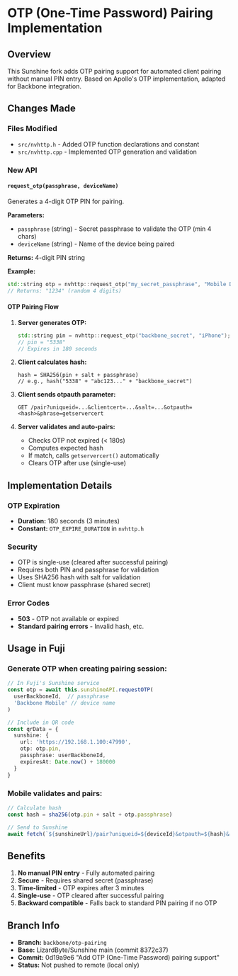 # OTP (One-Time Password) Pairing Implementation

## Overview

This Sunshine fork adds OTP pairing support for automated client pairing without manual PIN entry. Based on Apollo's OTP implementation, adapted for Backbone integration.

## Changes Made

### Files Modified
- `src/nvhttp.h` - Added OTP function declarations and constant
- `src/nvhttp.cpp` - Implemented OTP generation and validation

### New API

#### `request_otp(passphrase, deviceName)`
Generates a 4-digit OTP PIN for pairing.

**Parameters:**
- `passphrase` (string) - Secret passphrase to validate the OTP (min 4 chars)
- `deviceName` (string) - Name of the device being paired

**Returns:** 4-digit PIN string

**Example:**
```cpp
std::string otp = nvhttp::request_otp("my_secret_passphrase", "Mobile Device");
// Returns: "1234" (random 4 digits)
```

#### OTP Pairing Flow

1. **Server generates OTP:**
   ```cpp
   std::string pin = nvhttp::request_otp("backbone_secret", "iPhone");
   // pin = "5338"
   // Expires in 180 seconds
   ```

2. **Client calculates hash:**
   ```
   hash = SHA256(pin + salt + passphrase)
   // e.g., hash("5338" + "abc123..." + "backbone_secret")
   ```

3. **Client sends otpauth parameter:**
   ```
   GET /pair?uniqueid=...&clientcert=...&salt=...&otpauth=<hash>&phrase=getservercert
   ```

4. **Server validates and auto-pairs:**
   - Checks OTP not expired (< 180s)
   - Computes expected hash
   - If match, calls `getservercert()` automatically
   - Clears OTP after use (single-use)

## Implementation Details

### OTP Expiration
- **Duration:** 180 seconds (3 minutes)
- **Constant:** `OTP_EXPIRE_DURATION` in `nvhttp.h`

### Security
- OTP is single-use (cleared after successful pairing)
- Requires both PIN and passphrase for validation
- Uses SHA256 hash with salt for validation
- Client must know passphrase (shared secret)

### Error Codes
- **503** - OTP not available or expired
- **Standard pairing errors** - Invalid hash, etc.

## Usage in Fuji

### Generate OTP when creating pairing session:
```typescript
// In Fuji's Sunshine service
const otp = await this.sunshineAPI.requestOTP(
  userBackboneId,  // passphrase
  'Backbone Mobile' // device name
)

// Include in QR code
const qrData = {
  sunshine: {
    url: 'https://192.168.1.100:47990',
    otp: otp.pin,
    passphrase: userBackboneId,
    expiresAt: Date.now() + 180000
  }
}
```

### Mobile validates and pairs:
```typescript
// Calculate hash
const hash = sha256(otp.pin + salt + otp.passphrase)

// Send to Sunshine
await fetch(`${sunshineUrl}/pair?uniqueid=${deviceId}&otpauth=${hash}&...`)
```

## Benefits

1. **No manual PIN entry** - Fully automated pairing
2. **Secure** - Requires shared secret (passphrase)
3. **Time-limited** - OTP expires after 3 minutes
4. **Single-use** - OTP cleared after successful pairing
5. **Backward compatible** - Falls back to standard PIN pairing if no OTP

## Branch Info

- **Branch:** `backbone/otp-pairing`
- **Base:** LizardByte/Sunshine main (commit 8372c37)
- **Commit:** 0d19a9e6 "Add OTP (One-Time Password) pairing support"
- **Status:** Not pushed to remote (local only)
